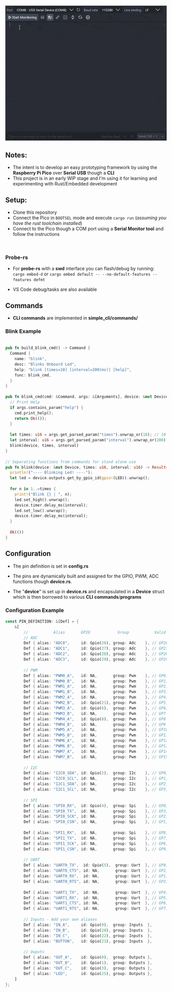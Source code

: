 
![RPI-PICO-USB-SERIAL-CLI-RUST](.github/serial.gif)  


## Notes:

* The intent is to develop an easy prototyping framework by using the **Raspberry Pi Pico** over **Serial USB** though a **CLI**
* This project is in an early WIP stage and I'm using it for learning and experimenting with Rust/Embedded development

## Setup:

* Clone this repository
* Connect the Pico in `BOOTSEL` mode and execute `cargo run` (*assuming you have the rust toolchain installed*)
* Connect to the Pico though a COM port using a **Serial Monitor tool** and follow the instructions

<br>

### Probe-rs

* For **probe-rs** with a **swd** interface you can flash/debug by running: `cargo embed-d` or `cargo embed default -- --no-default-features --features defmt`

* VS Code debug/tasks are also available




## Commands

* **CLI commands** are implemented in **simple_cli/commands/**

### Blink Example

```rust

pub fn build_blink_cmd() -> Command {
  Command {
    name: "blink",
    desc: "Blinks Onboard Led",
    help: "blink [times=10] [interval=200(ms)] [help]",
    func: blink_cmd,
  }
}

pub fn blink_cmd(cmd: &Command, args: &[Arguments], device: &mut Device) -> Result<()> {
  // Print Help
  if args.contains_param("help") {
    cmd.print_help();
    return Ok(());
  }

  let times: u16 = args.get_parsed_param("times").unwrap_or(10); // 10 default
  let interval: u16 = args.get_parsed_param("interval").unwrap_or(200); // 200ms default
  blink(device, times, interval)
}

// Separating functions from commands for stand alone use
pub fn blink(device: &mut Device, times: u16, interval: u16) -> Result<()> {
  println!("---- Blinking Led! ----");
  let led = device.outputs.get_by_gpio_id(gpio!(LED)).unwrap();

  for n in 1..=times {
    print!("Blink {} | ", n);
    led.set_high().unwrap();
    device.timer.delay_ms(interval);
    led.set_low().unwrap();
    device.timer.delay_ms(interval);
  }

  Ok(())
}

```

## Configuration 

* The pin definition is set in **config.rs**

* The pins are dynamically built and assigned for the GPIO, PWM, ADC functions though **device.rs**.

* The "**device**" is set up in **device.rs** and encapsulated in a **Device** struct which is then borrowed to various **CLI** **commands**/**programs** 

### Configuration Example

```rust
const PIN_DEFINITION: &[Def] = {
    &[
        //           Alias       GPIO            Group           Valid Pins
        // ADC
        Def { alias: "ADC0",     id: Gpio(26), group: Adc    }, // GP26
        Def { alias: "ADC1",     id: Gpio(27), group: Adc    }, // GP27
        Def { alias: "ADC2",     id: Gpio(28), group: Adc    }, // GP28
        Def { alias: "ADC3",     id: Gpio(29), group: Adc    }, // GP29

        // PWM
        Def { alias: "PWM0_A",   id: NA,       group: Pwm    }, // GP0, GP16
        Def { alias: "PWM0_B",   id: NA,       group: Pwm    }, // GP1, GP17
        Def { alias: "PWM1_A",   id: NA,       group: Pwm    }, // GP2, GP18
        Def { alias: "PWM1_B",   id: NA,       group: Pwm    }, // GP3, GP19
        Def { alias: "PWM2_A",   id: NA,       group: Pwm    }, // GP4, GP20
        Def { alias: "PWM2_B",   id: Gpio(21), group: Pwm    }, // GP5, GP21s
        Def { alias: "PWM3_A",   id: Gpio(6),  group: Pwm    }, // GP6, GP22
        Def { alias: "PWM3_B",   id: NA,       group: Pwm    }, // GP7
        Def { alias: "PWM4_A",   id: Gpio(8),  group: Pwm    }, // GP8
        Def { alias: "PWM4_B",   id: NA,       group: Pwm    }, // GP9
        Def { alias: "PWM5_A",   id: NA,       group: Pwm    }, // GP10, GP26
        Def { alias: "PWM5_B",   id: NA,       group: Pwm    }, // GP11, GP27
        Def { alias: "PWM6_A",   id: NA,       group: Pwm    }, // GP12, GP28
        Def { alias: "PWM6_B",   id: NA,       group: Pwm    }, // GP13
        Def { alias: "PWM7_A",   id: NA,       group: Pwm    }, // GP14
        Def { alias: "PWM7_B",   id: NA,       group: Pwm    }, // GP15

        // I2C
        Def { alias: "I2C0_SDA", id: Gpio(2),  group: I2c    }, // GP0, GP4, GP8, GP12, GP16, GP20, GP28
        Def { alias: "I2C0_SCL", id: NA,       group: I2c    }, // GP1, GP5, GP9, GP13, GP17, GP21
        Def { alias: "I2C1_SDA", id: NA,       group: I2c    }, // GP2, GP6, GP10, GP14, GP18, GP22, GP26
        Def { alias: "I2C1_SCL", id: NA,       group: I2c    }, // GP3, GP7, GP11, GP15, GP19, GP27

        // SPI
        Def { alias: "SPI0_RX",  id: Gpio(4),  group: Spi    }, // GP0, GP4, GP16, GP20
        Def { alias: "SPI0_TX",  id: NA,       group: Spi    }, // GP3, GP19
        Def { alias: "SPI0_SCK", id: NA,       group: Spi    }, // GP2, GP18, GP22
        Def { alias: "SPI0_CSN", id: NA,       group: Spi    }, // GP1, GP5, GP17, GP21

        Def { alias: "SPI1_RX",  id: NA,       group: Spi    }, // GP8, GP12, GP28
        Def { alias: "SPI1_TX",  id: NA,       group: Spi    }, // GP7, GP11, GP15, GP27
        Def { alias: "SPI1_SCK", id: NA,       group: Spi    }, // GP6, GP10, GP14, GP26
        Def { alias: "SPI1_CSN", id: NA,       group: Spi    }, // GP9, GP13

        // UART
        Def { alias: "UART0_TX",  id: Gpio(5),  group: Uart  }, // GP0, GP12, GP16, GP28
        Def { alias: "UART0_CTS", id: NA,       group: Uart  }, // GP2, GP14, GP18
        Def { alias: "UART0_RX",  id: NA,       group: Uart  }, // GP1, GP13, GP17
        Def { alias: "UART0_RTS", id: NA,       group: Uart  }, // GP3, GP15, GP19
        
        Def { alias: "UART1_TX",  id: NA,       group: Uart  }, // GP4, GP8, GP20
        Def { alias: "UART1_RX",  id: NA,       group: Uart  }, // GP5, GP9, GP21
        Def { alias: "UART1_CTS", id: NA,       group: Uart  }, // GP6, GP10, GP22, GP26
        Def { alias: "UART1_RTS", id: NA,       group: Uart  }, // GP7, GP11, GP27

        // Inputs - Add your own aliases
        Def { alias: "IN_A",     id: Gpio(9),  group: Inputs  },
        Def { alias: "IN_B",     id: Gpio(20), group: Inputs  },
        Def { alias: "IN_C",     id: Gpio(22), group: Inputs  },
        Def { alias: "BUTTON",   id: Gpio(23), group: Inputs  },

        // Ouputs 
        Def { alias: "OUT_A",    id: Gpio(0),  group: Outputs },
        Def { alias: "OUT_B",    id: Gpio(1),  group: Outputs },
        Def { alias: "OUT_C",    id: Gpio(3),  group: Outputs },
        Def { alias: "LED",      id: Gpio(25), group: Outputs },
    ]
};
```
